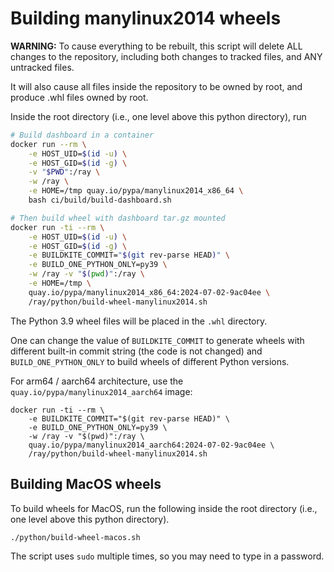 # Building manylinux2014 wheels

**WARNING:** To cause everything to be rebuilt, this script will delete ALL changes to the
repository, including both changes to tracked files, and ANY untracked files.

It will also cause all files inside the repository to be owned by root, and
produce .whl files owned by root.

Inside the root directory (i.e., one level above this python directory), run

```bash
# Build dashboard in a container
docker run --rm \
    -e HOST_UID=$(id -u) \
    -e HOST_GID=$(id -g) \
    -v "$PWD":/ray \
    -w /ray \
    -e HOME=/tmp quay.io/pypa/manylinux2014_x86_64 \
    bash ci/build/build-dashboard.sh

# Then build wheel with dashboard tar.gz mounted
docker run -ti --rm \
    -e HOST_UID=$(id -u) \
    -e HOST_GID=$(id -g) \
    -e BUILDKITE_COMMIT="$(git rev-parse HEAD)" \
    -e BUILD_ONE_PYTHON_ONLY=py39 \
    -w /ray -v "$(pwd)":/ray \
    -e HOME=/tmp \
    quay.io/pypa/manylinux2014_x86_64:2024-07-02-9ac04ee \
    /ray/python/build-wheel-manylinux2014.sh
```

The Python 3.9 wheel files will be placed in the `.whl` directory.

One can change the value of `BUILDKITE_COMMIT` to generate wheels with
different built-in commit string (the code is not changed) and
`BUILD_ONE_PYTHON_ONLY` to build wheels of different Python versions.

For arm64 / aarch64 architecture, use the `quay.io/pypa/manylinux2014_aarch64`
image:

```
docker run -ti --rm \
    -e BUILDKITE_COMMIT="$(git rev-parse HEAD)" \
    -e BUILD_ONE_PYTHON_ONLY=py39 \
    -w /ray -v "$(pwd)":/ray \
    quay.io/pypa/manylinux2014_aarch64:2024-07-02-9ac04ee \
    /ray/python/build-wheel-manylinux2014.sh
```

## Building MacOS wheels

To build wheels for MacOS, run the following inside the root directory (i.e.,
one level above this python directory).

```
./python/build-wheel-macos.sh
```

The script uses `sudo` multiple times, so you may need to type in a password.
